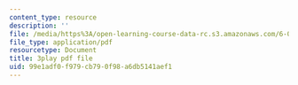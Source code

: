 ```yaml
---
content_type: resource
description: ''
file: /media/https%3A/open-learning-course-data-rc.s3.amazonaws.com/6-004-computation-structures-spring-2017/99e1adf0f979cb790f98a6db5141aef1_luHnuoDkAtU.pdf
file_type: application/pdf
resourcetype: Document
title: 3play pdf file
uid: 99e1adf0-f979-cb79-0f98-a6db5141aef1
---
```

